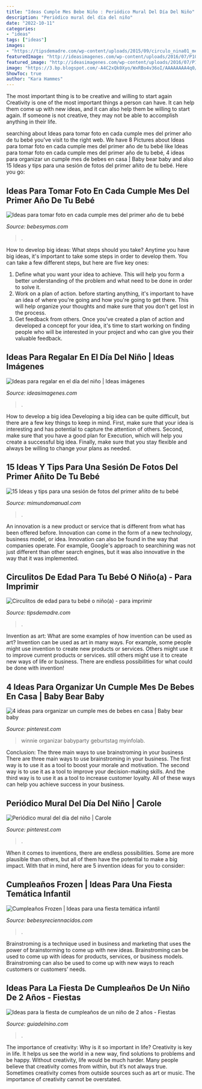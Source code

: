 ```yaml
---
title: "Ideas Cumple Mes Bebe Niño : Periódico Mural Del Día Del Niño"
description: "Periódico mural del día del niño"
date: "2022-10-11"
categories:
- "ideas"
tags: ["ideas"]
images:
- "https://tipsdemadre.com/wp-content/uploads/2015/09/circulo_nina01_mes.jpg"
featuredImage: "http://ideasimagenes.com/wp-content/uploads/2016/07/P1010481.jpg"
featured_image: "http://ideasimagenes.com/wp-content/uploads/2016/07/P1010481.jpg"
image: "https://3.bp.blogspot.com/-A4C2xQk0Xyo/WxRBo4v36oI/AAAAAAAA4q0/zqQe5L5eSko_pONc46fj45Dvzsx0w0UFwCLcBGAs/s400/ideas-para-tomar-fotos-a-tu-bebe-cumple-mes14.jpg"
ShowToc: true
author: "Kara Hammes"
---
```



The most important thing is to be creative and willing to start again
Creativity is one of the most important things a person can have. It can help them come up with new ideas, and it can also help them be willing to start again. If someone is not creative, they may not be able to accomplish anything in their life.

	

		
searching about Ideas para tomar foto en cada cumple mes del primer año de tu bebé you've visit to the right web. We have 8 Pictures about Ideas para tomar foto en cada cumple mes del primer año de tu bebé like Ideas para tomar foto en cada cumple mes del primer año de tu bebé, 4 ideas para organizar un cumple mes de bebes en casa | Baby bear baby and also 15 Ideas y tips para una sesión de fotos del primer añito de tu bebé. Here you go:
		
    
## Ideas Para Tomar Foto En Cada Cumple Mes Del Primer Año De Tu Bebé

<img loading=lazy src="https://i.blogs.es/c8dd44/foto-mes-bebe/2560_3000.png" onerror="this.onerror=null;this.src='https://tse3.mm.bing.net/th?id=OIP.LnDmCyTnN09cVrVhCPw3SgHaE0&amp;pid=15.1';" alt="Ideas para tomar foto en cada cumple mes del primer año de tu bebé">

_Source: bebesymas.com_

>. 

	

How to develop big ideas: What steps should you take?
Anytime you have big ideas, it's important to take some steps in order to develop them. You can take a few different steps, but here are five key ones: 
1. Define what you want your idea to achieve. This will help you form a better understanding of the problem and what need to be done in order to solve it. 
2. Work on a plan of action. before starting anything, it's important to have an idea of where you're going and how you're going to get there. This will help organize your thoughts and make sure that you don't get lost in the process. 
3. Get feedback from others. Once you've created a plan of action and developed a concept for your idea, it's time to start working on finding people who will be interested in your project and who can give you their valuable feedback.

    
## Ideas Para Regalar En El Día Del Niño | Ideas Imágenes

<img loading=lazy src="http://ideasimagenes.com/wp-content/uploads/2016/07/P1010481.jpg" onerror="this.onerror=null;this.src='https://tse2.mm.bing.net/th?id=OIP.rsSN6zuHSfPyfskgIk0vBQDwED&amp;pid=15.1';" alt="Ideas para regalar en el día del niño | Ideas imágenes">

_Source: ideasimagenes.com_

>. 

	

How to develop a big idea
Developing a big idea can be quite difficult, but there are a few key things to keep in mind. First, make sure that your idea is interesting and has potential to capture the attention of others. Second, make sure that you have a good plan for Execution, which will help you create a successful big idea. Finally, make sure that you stay flexible and always be willing to change your plans as needed.

    
## 15 Ideas Y Tips Para Una Sesión De Fotos Del Primer Añito De Tu Bebé

<img loading=lazy src="https://3.bp.blogspot.com/-A4C2xQk0Xyo/WxRBo4v36oI/AAAAAAAA4q0/zqQe5L5eSko_pONc46fj45Dvzsx0w0UFwCLcBGAs/s400/ideas-para-tomar-fotos-a-tu-bebe-cumple-mes14.jpg" onerror="this.onerror=null;this.src='https://tse3.mm.bing.net/th?id=OIP.LSt_zDd-B0Qiwk2LrTiUggAAAA&amp;pid=15.1';" alt="15 Ideas y tips para una sesión de fotos del primer añito de tu bebé">

_Source: mimundomanual.com_

>. 

	

An innovation is a new product or service that is different from what has been offered before. Innovation can come in the form of a new technology, business model, or idea. Innovation can also be found in the way that companies operate. For example, Google's approach to searchining was not just different than other search engines, but it was also innovative in the way that it was implemented.

    
## Circulitos De Edad Para Tu Bebé O Niño(a) - Para Imprimir

<img loading=lazy src="https://tipsdemadre.com/wp-content/uploads/2015/09/circulo_nina01_mes.jpg" onerror="this.onerror=null;this.src='https://tse2.mm.bing.net/th?id=OIP.RxW-RlXLxBL52lJqXSl5WgHaJl&amp;pid=15.1';" alt="Circulitos de edad para tu bebé o niño(a) - para imprimir">

_Source: tipsdemadre.com_

>. 

	

Invention as art: What are some examples of how invention can be used as art?
Invention can be used as art in many ways. For example, some people might use invention to create new products or services. Others might use it to improve current products or services. still others might use it to create new ways of life or business. There are endless possibilities for what could be done with invention!

    
## 4 Ideas Para Organizar Un Cumple Mes De Bebes En Casa | Baby Bear Baby

<img loading=lazy src="https://i.pinimg.com/736x/4f/d2/19/4fd2191213c2d074e71dce7409d8b96e.jpg" onerror="this.onerror=null;this.src='https://tse4.mm.bing.net/th?id=OIP.rX60CpJn1gRUYo8PNGitogAAAA&amp;pid=15.1';" alt="4 ideas para organizar un cumple mes de bebes en casa | Baby bear baby">

_Source: pinterest.com_

>winnie organizar babyparty geburtstag myinfolab. 

	

Conclusion: The three main ways to use brainstroming in your business
There are three main ways to use brainstroming in your business. The first way is to use it as a tool to boost your morale and motivation. The second way is to use it as a tool to improve your decision-making skills. And the third way is to use it as a tool to increase customer loyalty. All of these ways can help you achieve success in your business.

    
## Periódico Mural Del Día Del Niño | Carole

<img loading=lazy src="https://i.pinimg.com/736x/e7/e3/93/e7e393a6eaaeecab7ecb8c6f320aa753.jpg" onerror="this.onerror=null;this.src='https://tse3.mm.bing.net/th?id=OIP.AGb0gyY9XjpYoa3D1eLQ2QHaEL&amp;pid=15.1';" alt="Periódico mural del día del niño | Carole">

_Source: pinterest.com_

>. 

	

When it comes to inventions, there are endless possibilities. Some are more plausible than others, but all of them have the potential to make a big impact. With that in mind, here are 5 invention ideas for you to consider: 

    
## Cumpleaños Frozen | Ideas Para Una Fiesta Temática Infantil

<img loading=lazy src="https://bebesyreciennacidos.com/wp-content/uploads/2017/02/cumpleaños-frozen.jpg" onerror="this.onerror=null;this.src='https://tse2.mm.bing.net/th?id=OIP.2fk_oKraA34qfiE4CgOfxAHaHG&amp;pid=15.1';" alt="Cumpleaños Frozen | Ideas para una fiesta temática infantil">

_Source: bebesyreciennacidos.com_

>. 

	

Brainstroming is a technique used in business and marketing that uses the power of brainstorming to come up with new ideas. Brainstroming can be used to come up with ideas for products, services, or business models. Brainstroming can also be used to come up with new ways to reach customers or customers’ needs.

    
## Ideas Para La Fiesta De Cumpleaños De Un Niño De 2 Años - Fiestas

<img loading=lazy src="https://www.guiadelnino.com/var/guiadelnino.com/storage/images/juegos-y-fiestas/fiestas-infantiles/ideas-para-la-fiesta-de-cumpleanos-de-un-nino-de-2-anos/cumpleanos-de-un-nino-de-2-anos/4954462-1-esl-ES/cumpleanos-de-un-nino-de-2-anos.jpg" onerror="this.onerror=null;this.src='https://tse2.mm.bing.net/th?id=OIP.dTMf6DWwUqleR72UR0OZuwHaDv&amp;pid=15.1';" alt="Ideas para la fiesta de cumpleaños de un niño de 2 años - Fiestas">

_Source: guiadelnino.com_

>. 

	

The importance of creativity: Why is it so important in life?
Creativity is key in life. It helps us see the world in a new way, find solutions to problems and be happy. Without creativity, life would be much harder. Many people believe that creativity comes from within, but it’s not always true. Sometimes creativity comes from outside sources such as art or music. The importance of creativity cannot be overstated.

